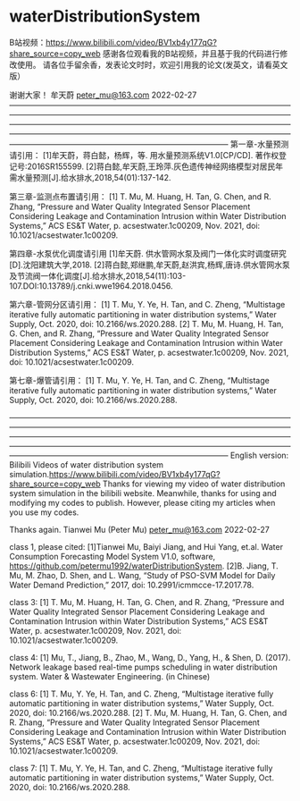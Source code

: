 # waterDistributionSystem
B站视频：https://www.bilibili.com/video/BV1xb4y177qG?share_source=copy_web
感谢各位观看我的B站视频，并且基于我的代码进行修改使用。
请各位手留余香，发表论文时时，欢迎引用我的论文(发英文，请看英文版）

谢谢大家！
牟天蔚
peter_mu@163.com
2022-02-27
————————————————————————————————————————————————————————————————————————————————————————————————————————————————————————————————————————————————————————————————————————————
第一章-水量预测请引用：
[1]牟天蔚，蒋白懿，杨辉，等. 用水量预测系统V1.0[CP/CD]. 著作权登记号:2016SR155599.
[2]蒋白懿,牟天蔚,王玲萍.灰色遗传神经网络模型对居民年需水量预测[J].给水排水,2018,54(01):137-142.

第三章-监测点布置请引用：
[1] T. Mu, M. Huang, H. Tan, G. Chen, and R. Zhang, “Pressure and Water Quality Integrated Sensor Placement Considering Leakage and Contamination Intrusion within Water Distribution Systems,” ACS ES&T Water, p. acsestwater.1c00209, Nov. 2021, doi: 10.1021/acsestwater.1c00209.

第四章-水泵优化调度请引用
[1]牟天蔚. 供水管网水泵及阀门一体化实时调度研究[D].沈阳建筑大学,2018.
[2]蒋白懿,郑继鹏,牟天蔚,赵洪宾,杨辉,唐诗.供水管网水泵及节流阀一体化调度[J].给水排水,2018,54(11):103-107.DOI:10.13789/j.cnki.wwe1964.2018.0456.

第六章-管网分区请引用：
[1] T. Mu, Y. Ye, H. Tan, and C. Zheng, “Multistage iterative fully automatic partitioning in water distribution systems,” Water Supply, Oct. 2020, doi: 10.2166/ws.2020.288.
[2] T. Mu, M. Huang, H. Tan, G. Chen, and R. Zhang, “Pressure and Water Quality Integrated Sensor Placement Considering Leakage and Contamination Intrusion within Water Distribution Systems,” ACS ES&T Water, p. acsestwater.1c00209, Nov. 2021, doi: 10.1021/acsestwater.1c00209.

第七章-爆管请引用：
[1] T. Mu, Y. Ye, H. Tan, and C. Zheng, “Multistage iterative fully automatic partitioning in water distribution systems,” Water Supply, Oct. 2020, doi: 10.2166/ws.2020.288.

————————————————————————————————————————————————————————————————————————————————————————————————————————————————————————————————————————————————————————————————————————————
English version:
Bilibili Videos of water distribution system simulation.https://www.bilibili.com/video/BV1xb4y177qG?share_source=copy_web
Thanks for viewing my video of water distribution system simulation in the bilibili website.
Meanwhile, thanks for using and modifying my codes to publish.
However, please citing my articles when you use my codes. 

Thanks again.
Tianwei Mu (Peter Mu)
peter_mu@163.com
2022-02-27

class 1, please cited:
[1]Tianwei Mu, Baiyi Jiang, and Hui Yang, et.al. Water Consumption Forecasting Model System V1.0, software, https://github.com/petermu1992/waterDistributionSystem.
[2]B. Jiang, T. Mu, M. Zhao, D. Shen, and L. Wang, “Study of PSO-SVM Model for Daily Water Demand Prediction,” 2017, doi: 10.2991/icmmcce-17.2017.78.

class 3:
[1] T. Mu, M. Huang, H. Tan, G. Chen, and R. Zhang, “Pressure and Water Quality Integrated Sensor Placement Considering Leakage and Contamination Intrusion within Water Distribution Systems,” ACS ES&T Water, p. acsestwater.1c00209, Nov. 2021, doi: 10.1021/acsestwater.1c00209.

class 4:
[1] Mu, T.,  Jiang, B.,  Zhao, M.,  Wang, D.,  Yang, H., &  Shen, D. (2017). Network leakage based real-time pumps scheduling in water distribution system. Water & Wastewater Engineering. (in Chinese)

class 6:
[1] T. Mu, Y. Ye, H. Tan, and C. Zheng, “Multistage iterative fully automatic partitioning in water distribution systems,” Water Supply, Oct. 2020, doi: 10.2166/ws.2020.288.
[2] T. Mu, M. Huang, H. Tan, G. Chen, and R. Zhang, “Pressure and Water Quality Integrated Sensor Placement Considering Leakage and Contamination Intrusion within Water Distribution Systems,” ACS ES&T Water, p. acsestwater.1c00209, Nov. 2021, doi: 10.1021/acsestwater.1c00209.

class 7:
[1] T. Mu, Y. Ye, H. Tan, and C. Zheng, “Multistage iterative fully automatic partitioning in water distribution systems,” Water Supply, Oct. 2020, doi: 10.2166/ws.2020.288.
